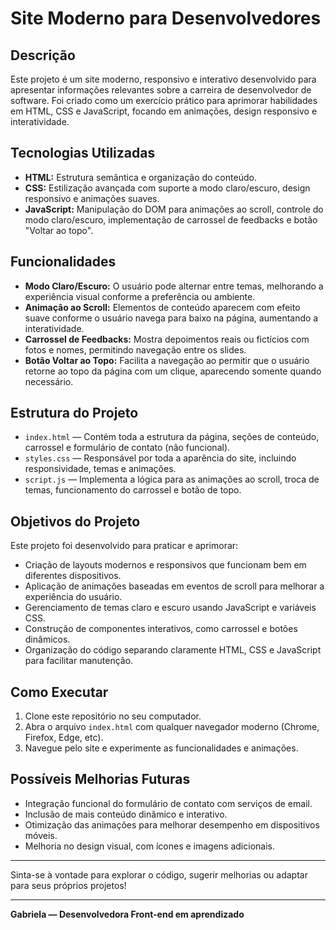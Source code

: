 # Site Moderno para Desenvolvedores

## Descrição

Este projeto é um site moderno, responsivo e interativo desenvolvido para apresentar informações relevantes sobre a carreira de desenvolvedor de software. Foi criado como um exercício prático para aprimorar habilidades em HTML, CSS e JavaScript, focando em animações, design responsivo e interatividade.

## Tecnologias Utilizadas

- **HTML:** Estrutura semântica e organização do conteúdo.
- **CSS:** Estilização avançada com suporte a modo claro/escuro, design responsivo e animações suaves.
- **JavaScript:** Manipulação do DOM para animações ao scroll, controle do modo claro/escuro, implementação de carrossel de feedbacks e botão "Voltar ao topo".

## Funcionalidades

- **Modo Claro/Escuro:** O usuário pode alternar entre temas, melhorando a experiência visual conforme a preferência ou ambiente.
- **Animação ao Scroll:** Elementos de conteúdo aparecem com efeito suave conforme o usuário navega para baixo na página, aumentando a interatividade.
- **Carrossel de Feedbacks:** Mostra depoimentos reais ou fictícios com fotos e nomes, permitindo navegação entre os slides.
- **Botão Voltar ao Topo:** Facilita a navegação ao permitir que o usuário retorne ao topo da página com um clique, aparecendo somente quando necessário.

## Estrutura do Projeto

- `index.html` — Contém toda a estrutura da página, seções de conteúdo, carrossel e formulário de contato (não funcional).
- `styles.css` — Responsável por toda a aparência do site, incluindo responsividade, temas e animações.
- `script.js` — Implementa a lógica para as animações ao scroll, troca de temas, funcionamento do carrossel e botão de topo.

## Objetivos do Projeto

Este projeto foi desenvolvido para praticar e aprimorar:

- Criação de layouts modernos e responsivos que funcionam bem em diferentes dispositivos.
- Aplicação de animações baseadas em eventos de scroll para melhorar a experiência do usuário.
- Gerenciamento de temas claro e escuro usando JavaScript e variáveis CSS.
- Construção de componentes interativos, como carrossel e botões dinâmicos.
- Organização do código separando claramente HTML, CSS e JavaScript para facilitar manutenção.

## Como Executar

1. Clone este repositório no seu computador.
2. Abra o arquivo `index.html` com qualquer navegador moderno (Chrome, Firefox, Edge, etc).
3. Navegue pelo site e experimente as funcionalidades e animações.

## Possíveis Melhorias Futuras

- Integração funcional do formulário de contato com serviços de email.
- Inclusão de mais conteúdo dinâmico e interativo.
- Otimização das animações para melhorar desempenho em dispositivos móveis.
- Melhoria no design visual, com ícones e imagens adicionais.

---

Sinta-se à vontade para explorar o código, sugerir melhorias ou adaptar para seus próprios projetos!

---

**Gabriela — Desenvolvedora Front-end em aprendizado**
